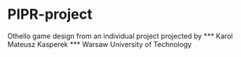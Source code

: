 # PIPR-project

Othello game design from an individual project projected by *** Karol Mateusz Kasperek *** Warsaw University of Technology